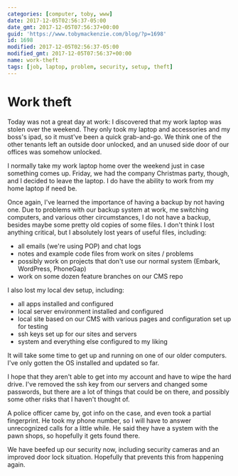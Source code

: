 ```yaml
---
categories: [computer, toby, www]
date: 2017-12-05T02:56:37-05:00
date_gmt: 2017-12-05T07:56:37+00:00
guid: 'https://www.tobymackenzie.com/blog/?p=1698'
id: 1698
modified: 2017-12-05T02:56:37-05:00
modified_gmt: 2017-12-05T07:56:37+00:00
name: work-theft
tags: [job, laptop, problem, security, setup, theft]
---
```


Work theft
==========

Today was not a great day at work:  I discovered that my work laptop was stolen over the weekend.<!--more-->  They only took my laptop and accessories and my boss's ipad, so it must've been a quick grab-and-go.  We think one of the other tenants left an outside door unlocked, and an unused side door of our offices was somehow unlocked.

I normally take my work laptop home over the weekend just in case something comes up.  Friday, we had the company Christmas party, though, and I decided to leave the laptop.  I do have the ability to work from my home laptop if need be.

Once again, I've learned the importance of having a backup by not having one.  Due to problems with our backup system at work, me switching computers, and various other circumstances, I do not have a backup, besides maybe some pretty old copies of some files.  I don't think I lost anything critical, but I absolutely lost years of useful files, including:

- all emails (we're using POP) and chat logs
- notes and example code files from work on sites / problems
- possibly work on projects that don't use our normal system (Embark, WordPress, PhoneGap)
- work on some dozen feature branches on our CMS repo

I also lost my local dev setup, including:

- all apps installed and configured
- local server environment installed and configured
- local site based on our CMS with various pages and configuration set up for testing
- ssh keys set up for our sites and servers
- system and everything else configured to my liking

It will take some time to get up and running on one of our older computers.  I've only gotten the OS installed and updated so far.

I hope that they aren't able to get into my account and have to wipe the hard drive.  I've removed the ssh key from our servers and changed some passwords, but there are a lot of things that could be on there, and possibly some other risks that I haven't thought of.

A police officer came by, got info on the case, and even took a partial fingerprint.  He took my phone number, so I will have to answer unrecognized calls for a little while.  He said they have a system with the pawn shops, so hopefully it gets found there.

We have beefed up our security now, including security cameras and an improved door lock situation.  Hopefully that prevents this from happening again.
